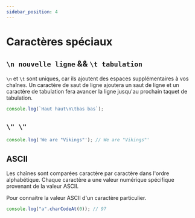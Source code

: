 ```yaml
---
sidebar_position: 4
---
```


# Caractères spéciaux

## `\n nouvelle ligne` && `\t tabulation`

`\n` et `\t` sont uniques, car ils ajoutent des espaces supplémentaires à vos chaînes. Un caractère de saut de ligne ajoutera un saut de ligne et un caractère de tabulation fera avancer la ligne jusqu'au prochain taquet de tabulation.

```javascript
console.log(`Haut haut\n\tbas bas`);
```

## `\" \"`

```javascript
console.log('We are "Vikings"'); // We are "Vikings"'
```

## ASCII

Les chaînes sont comparées caractère par caractère dans l'ordre alphabétique. Chaque caractère a une valeur numérique spécifique provenant de la valeur ASCII.

Pour connaitre la valeur ASCII d'un caractère particulier.

```javascript
console.log("a".charCodeAt(0)); // 97
```
